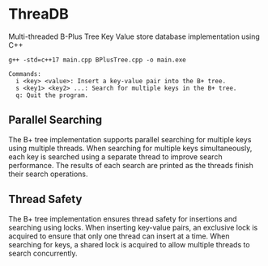 # ThreaDB
Multi-threaded B-Plus Tree Key Value store database implementation using C++

```
g++ -std=c++17 main.cpp BPlusTree.cpp -o main.exe
```

```
Commands:
  i <key> <value>: Insert a key-value pair into the B+ tree.
  s <key1> <key2> ...: Search for multiple keys in the B+ tree.
  q: Quit the program.

```

## Parallel Searching
The B+ tree implementation supports parallel searching for multiple keys using multiple threads. When searching for multiple keys simultaneously, each key is searched using a separate thread to improve search performance. The results of each search are printed as the threads finish their search operations.

## Thread Safety
The B+ tree implementation ensures thread safety for insertions and searching using locks. When inserting key-value pairs, an exclusive lock is acquired to ensure that only one thread can insert at a time. When searching for keys, a shared lock is acquired to allow multiple threads to search concurrently.
